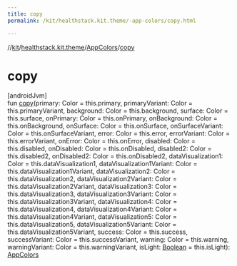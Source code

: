 ```yaml
---
title: copy
permalink: /kit/healthstack.kit.theme/-app-colors/copy.html

---
```

//[kit](../../../index.html)/[healthstack.kit.theme](../index.html)/[AppColors](index.html)/[copy](copy.html)



# copy



[androidJvm]\
fun [copy](copy.html)(primary: Color = this.primary, primaryVariant: Color = this.primaryVariant, background: Color = this.background, surface: Color = this.surface, onPrimary: Color = this.onPrimary, onBackground: Color = this.onBackground, onSurface: Color = this.onSurface, onSurfaceVariant: Color = this.onSurfaceVariant, error: Color = this.error, errorVariant: Color = this.errorVariant, onError: Color = this.onError, disabled: Color = this.disabled, onDisabled: Color = this.onDisabled, disabled2: Color = this.disabled2, onDisabled2: Color = this.onDisabled2, dataVisualization1: Color = this.dataVisualization1, dataVisualization1Variant: Color = this.dataVisualization1Variant, dataVisualization2: Color = this.dataVisualization2, dataVisualization2Variant: Color = this.dataVisualization2Variant, dataVisualization3: Color = this.dataVisualization3, dataVisualization3Variant: Color = this.dataVisualization3Variant, dataVisualization4: Color = this.dataVisualization4, dataVisualization4Variant: Color = this.dataVisualization4Variant, dataVisualization5: Color = this.dataVisualization5, dataVisualization5Variant: Color = this.dataVisualization5Variant, success: Color = this.success, successVariant: Color = this.successVariant, warning: Color = this.warning, warningVariant: Color = this.warningVariant, isLight: [Boolean](https://kotlinlang.org/api/latest/jvm/stdlib/kotlin/-boolean/index.html) = this.isLight): [AppColors](index.html)





